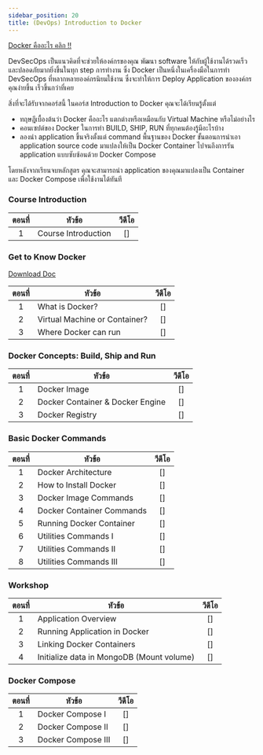 ```yaml
---
sidebar_position: 20
title: (DevOps) Introduction to Docker
---
```


[Docker คืออะไร คลิก !!](https://blog.skooldio.com/what-is-docker/)

DevSecOps เป็นแนวคิดที่จะช่วยให้องค์กรของคุณ พัฒนา software ให้กับผู้ใช้งานได้รวดเร็ว และปลอดภัยมากยิ่งขึ้นในทุก step การทำงาน ซึ่ง Docker เป็นหนึ่งในเครื่องมือในการทำ DevSecOps ที่หลากหลายองค์กรนิยมใช้งาน ซึ่งจะทำให้การ Deploy Application ขององค์กรคุณง่ายขึ้น เร็วขึ้นกว่าที่เคย

สิ่งที่จะได้รับจากคอร์สนี้
ในคอร์ส Introduction to Docker คุณจะได้เรียนรู้ตั้งแต่

- ทฤษฎีเบื้องต้นว่า Docker คืออะไร แตกต่างหรือเหมือนกับ Virtual Machine หรือไม่อย่างไร
- คอนเซปต์ของ Docker ในการทำ BUILD, SHIP, RUN ที่ทุกคนต้องรู้มีอะไรบ้าง
- ลองนำ application ขึ้นจริงตั้งแต่ command พื้นฐานของ Docker ขั้นตอนการนำเอา application source code มาแปลงให้เป็น Docker Container ไปจนถึงการรัน application แบบซับซ้อนด้วย Docker Compose

โดยหลังจากเรียนจบหลักสูตร คุณจะสามารถนำ application ของคุณมาแปลงเป็น Container และ Docker Compose เพื่อใช้งานได้ทันที

### Course Introduction

| ตอนที่  | หัวข้อ                               | วีดีโอ                           |
|:---:  |------------------------------------ |:-----------------------------: |
| 1     | Course Introduction | [] |

### Get to Know Docker

[Download Doc](./Document/devops_introduction-to-docker/(2.1)%20Course%20Material%20.pdf)

| ตอนที่  | หัวข้อ                               | วีดีโอ                           |
|:---:  |------------------------------------ |:-----------------------------: |
| 1     | What is Docker? | [] |
| 2     | Virtual Machine or Container? | [] |
| 3     | Where Docker can run | [] |

### Docker Concepts: Build, Ship and Run

| ตอนที่  | หัวข้อ                               | วีดีโอ                           |
|:---:  |------------------------------------ |:-----------------------------: |
| 1     | Docker Image | [] |
| 2     | Docker Container & Docker Engine | [] |
| 3     | Docker Registry | [] |

### Basic Docker Commands

| ตอนที่  | หัวข้อ                               | วีดีโอ                           |
|:---:  |------------------------------------ |:-----------------------------: |
| 1     | Docker Architecture | [] |
| 2     | How to Install Docker | [] |
| 3     | Docker Image Commands | [] |
| 4     | Docker Container Commands | [] |
| 5     | Running Docker Container | [] |
| 6     | Utilities Commands I | [] |
| 7     | Utilities Commands II | [] |
| 8     | Utilities Commands III | [] |

### Workshop

| ตอนที่  | หัวข้อ                               | วีดีโอ                           |
|:---:  |------------------------------------ |:-----------------------------: |
| 1     | Application Overview | [] |
| 2     | Running Application in Docker | [] |
| 3     | Linking Docker Containers | [] |
| 4     | Initialize data in MongoDB (Mount volume) | [] |

### Docker Compose

| ตอนที่  | หัวข้อ                               | วีดีโอ                           |
|:---:  |------------------------------------ |:-----------------------------: |
| 1     | Docker Compose I | [] |
| 2     | Docker Compose II | [] |
| 3     | Docker Compose III | [] |
